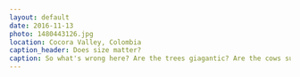 ```yaml
---
layout: default
date: 2016-11-13
photo: 1480443126.jpg
location: Cocora Valley, Colombia
caption_header: Does size matter?
caption: So what's wrong here? Are the trees giagantic? Are the cows super tiny? Why is that dude hugging a tree? :)
---
```

